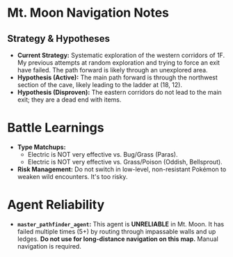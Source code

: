 # Mt. Moon Navigation Notes

## Strategy & Hypotheses
- **Current Strategy:** Systematic exploration of the western corridors of 1F. My previous attempts at random exploration and trying to force an exit have failed. The path forward is likely through an unexplored area.
- **Hypothesis (Active):** The main path forward is through the northwest section of the cave, likely leading to the ladder at (18, 12).
- **Hypothesis (Disproven):** The eastern corridors do not lead to the main exit; they are a dead end with items.

# Battle Learnings

- **Type Matchups:**
  - Electric is NOT very effective vs. Bug/Grass (Paras).
  - Electric is NOT very effective vs. Grass/Poison (Oddish, Bellsprout).
- **Risk Management:** Do not switch in low-level, non-resistant Pokémon to weaken wild encounters. It's too risky.

# Agent Reliability

- **`master_pathfinder_agent`:** This agent is **UNRELIABLE** in Mt. Moon. It has failed multiple times (5+) by routing through impassable walls and up ledges. **Do not use for long-distance navigation on this map.** Manual navigation is required.